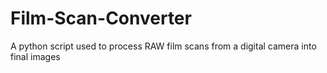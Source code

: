 # Film-Scan-Converter
A python script used to process RAW film scans from a digital camera into final images
